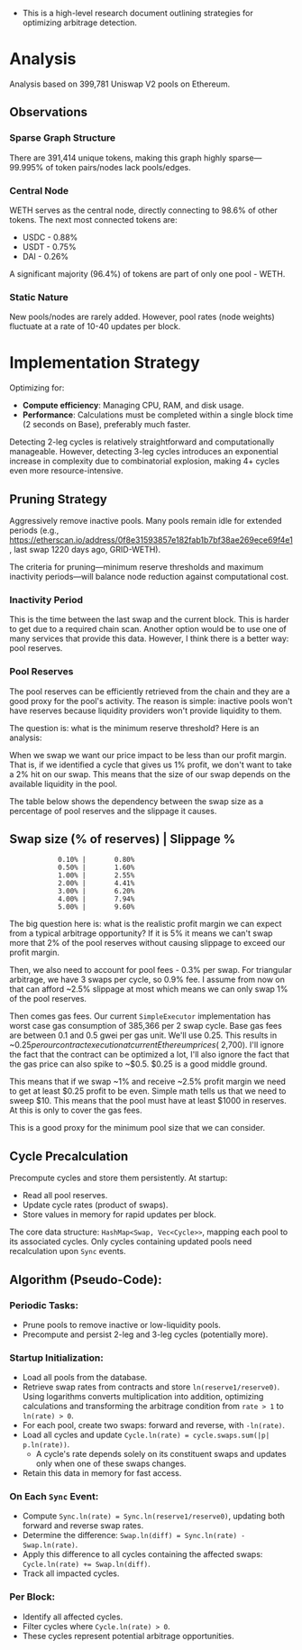 * This is a high-level research document outlining strategies for optimizing arbitrage detection.

# Analysis

Analysis based on 399,781 Uniswap V2 pools on Ethereum.

## Observations

### Sparse Graph Structure
There are 391,414 unique tokens, making this graph highly sparse—99.995% of token pairs/nodes lack pools/edges.

### Central Node
WETH serves as the central node, directly connecting to 98.6% of other tokens. The next most connected tokens are:
- USDC - 0.88%
- USDT - 0.75%
- DAI  - 0.26%

A significant majority (96.4%) of tokens are part of only one pool - WETH.

### Static Nature
New pools/nodes are rarely added. However, pool rates (node weights) fluctuate at a rate of 10-40 updates per block.

# Implementation Strategy

Optimizing for:
- **Compute efficiency**: Managing CPU, RAM, and disk usage.
- **Performance**: Calculations must be completed within a single block time (2 seconds on Base), preferably much faster.

Detecting 2-leg cycles is relatively straightforward and computationally manageable. However, detecting 3-leg cycles introduces an exponential increase in complexity due to combinatorial explosion, making 4+ cycles even more resource-intensive.

## Pruning Strategy

Aggressively remove inactive pools. Many pools remain idle for extended periods (e.g., https://etherscan.io/address/0f8e31593857e182fab1b7bf38ae269ece69f4e1, last swap 1220 days ago, GRID-WETH).

The criteria for pruning—minimum reserve thresholds and maximum inactivity periods—will balance node reduction against computational cost.

### Inactivity Period

This is the time between the last swap and the current block. This is harder to get due to a required chain scan.
Another option would be to use one of many services that provide this data. However, I think there is a better way: pool reserves.

### Pool Reserves

The pool reserves can be efficiently retrieved from the chain and they are a good proxy for the pool's activity.
The reason is simple: inactive pools won't have reserves because liquidity providers won't provide liquidity to them.

The question is: what is the minimum reserve threshold? Here is an analysis:

When we swap we want our price impact to be less than our profit margin. That is, if we identified a cycle that gives us 1% profit, we don't want to take a 2% hit on our swap. This means that the size of our swap depends on the
available liquidity in the pool.

The table below shows the dependency between the swap size as a percentage of pool reserves and the slippage it causes.

Swap size (% of reserves) | Slippage %
-----------------------------------------
                0.10% |       0.80%
                0.50% |       1.60%
                1.00% |       2.55%
                2.00% |       4.41%
                3.00% |       6.20%
                4.00% |       7.94%
                5.00% |       9.60%

The big question here is: what is the realistic profit margin we can expect from a typical arbitrage opportunity?
If it is 5% it means we can't swap more that 2% of the pool reserves without causing slippage to exceed our profit margin.

Then, we also need to account for pool fees - 0.3% per swap. For triangular arbitrage, we have 3 swaps per cycle, so 0.9% fee. I assume from now on that can afford ~2.5% slippage at most which means we can only swap 1% of the pool reserves.

Then comes gas fees. Our current `SimpleExecutor` implementation has worst case gas consumption of 385,366 per 2 swap cycle.
Base gas fees are between 0.1 and 0.5 gwei per gas unit. We'll use 0.25. This results in ~$0.25 per our contract execution at current Ethereum prices (~$2,700). I'll ignore the fact that the contract can be optimized a lot, I'll also ignore the fact that the gas price can also spike to ~$0.5. $0.25 is a good middle ground.

This means that if we swap ~1% and receive ~2.5% profit margin we need to get at least $0.25 profit to be even. Simple math tells us that we need to sweep $10. This means that the pool must have at least $1000 in reserves. At this is only to cover the gas fees.

This is a good proxy for the minimum pool size that we can consider.

## Cycle Precalculation

Precompute cycles and store them persistently. At startup:
- Read all pool reserves.
- Update cycle rates (product of swaps).
- Store values in memory for rapid updates per block.

The core data structure:
`HashMap<Swap, Vec<Cycle>>`, mapping each pool to its associated cycles. Only cycles containing updated pools need recalculation upon `Sync` events.

## Algorithm (Pseudo-Code):

### Periodic Tasks:
- Prune pools to remove inactive or low-liquidity pools.
- Precompute and persist 2-leg and 3-leg cycles (potentially more).

### Startup Initialization:
- Load all pools from the database.
- Retrieve swap rates from contracts and store `ln(reserve1/reserve0)`. Using logarithms converts multiplication into addition, optimizing calculations and transforming the arbitrage condition from `rate > 1` to `ln(rate) > 0`.
- For each pool, create two swaps: forward and reverse, with `-ln(rate)`.
- Load all cycles and update `Cycle.ln(rate) = cycle.swaps.sum(|p| p.ln(rate))`.
  - A cycle's rate depends solely on its constituent swaps and updates only when one of these swaps changes.
- Retain this data in memory for fast access.

### On Each `Sync` Event:
- Compute `Sync.ln(rate) = Sync.ln(reserve1/reserve0)`, updating both forward and reverse swap rates.
- Determine the difference: `Swap.ln(diff) = Sync.ln(rate) - Swap.ln(rate)`.
- Apply this difference to all cycles containing the affected swaps: `Cycle.ln(rate) += Swap.ln(diff)`.
- Track all impacted cycles.

### Per Block:
- Identify all affected cycles.
- Filter cycles where `Cycle.ln(rate) > 0`.
- These cycles represent potential arbitrage opportunities.

